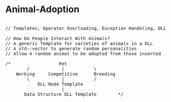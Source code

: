 # Animal-Adoption
<pre> 
// Templates, Operator Overloading, Exception Handeling, DLL, std::Vector

// How Do People Interact With Animals?
// A generic Template for varieties of animals in a DLL
// A std::vector to generate random personalities
// Allow A random animal to be adopted from those inserted

/*                  Pet
        /            |           \
    Working     Competitive      Breeding
        \            |           /
            DLL Node Template
                     |
       Data Structure DLL Template        */
</pre>

